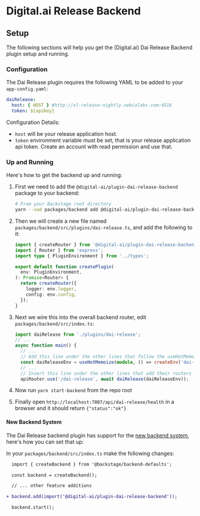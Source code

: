 # Digital.ai Release Backend

## Setup

The following sections will help you get the (Digital.ai) Dai Release Backend plugin setup and running.

### Configuration

The Dai Release plugin requires the following YAML to be added to your `app-config.yaml`:

```yaml
daiRelease:
  host: { HOST } #http://xl-release-nightly.xebialabs.com:4516
  token: ${apiKey}
```

Configuration Details:

- `host` will be your release application host.
- `token` environment variable must be set, that is your release application api token. Create an account with read permission and use that.

### Up and Running

Here's how to get the backend up and running:

1. First we need to add the `@digital-ai/plugin-dai-release-backend` package to your backend:

   ```sh
   # From your Backstage root directory
   yarn --cwd packages/backend add @digital-ai/plugin-dai-release-backend
   ```

2. Then we will create a new file named `packages/backend/src/plugins/dai-release.ts`, and add the
   following to it:

   ```ts
   import { createRouter } from '@digital-ai/plugin-dai-release-backend';
   import { Router } from 'express';
   import type { PluginEnvironment } from '../types';

   export default function createPlugin(
     env: PluginEnvironment,
   ): Promise<Router> {
     return createRouter({
       logger: env.logger,
       config: env.config,
     });
   }
   ```

3. Next we wire this into the overall backend router, edit `packages/backend/src/index.ts`:

   ```ts
   import daiRelease from './plugins/dai-release';
   // ...
   async function main() {
     // ...
     // Add this line under the other lines that follow the useHotMemoize pattern
     const daiReleaseEnv = useHotMemoize(module, () => createEnv('dai-release'));
     // ...
     // Insert this line under the other lines that add their routers to apiRouter in the same way
     apiRouter.use('/dai-release', await daiRelease(daiReleaseEnv));
   ```

4. Now run `yarn start-backend` from the repo root
5. Finally open `http://localhost:7007/api/dai-release/health` in a browser and it should return `{"status":"ok"}`

#### New Backend System

The Dai Release backend plugin has support for the [new backend system](https://backstage.io/docs/backend-system/), here's how you can set that up:

In your `packages/backend/src/index.ts` make the following changes:

```diff
  import { createBackend } from '@backstage/backend-defaults';

  const backend = createBackend();

  // ... other feature additions

+ backend.add(import('@digital-ai/plugin-dai-release-backend'));

  backend.start();
```
